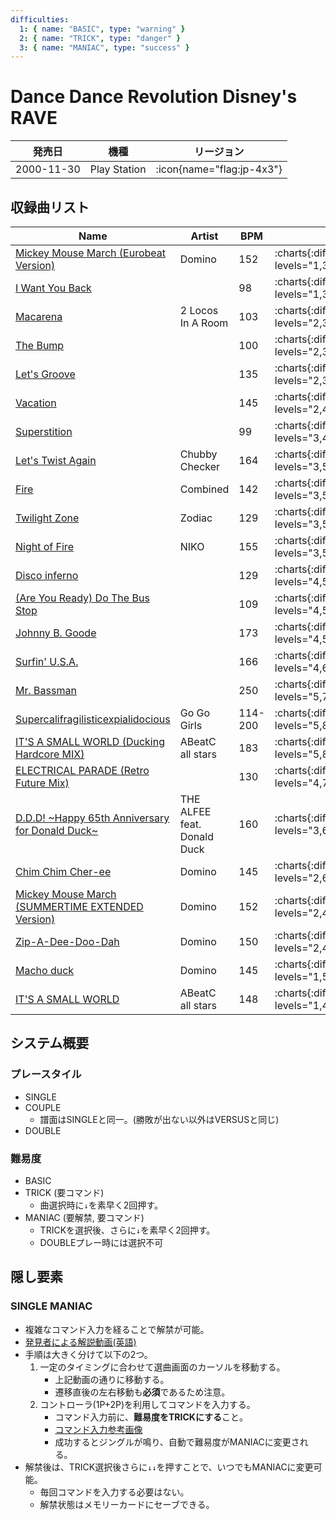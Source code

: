 ```yaml
---
difficulties:
  1: { name: "BASIC", type: "warning" }
  2: { name: "TRICK", type: "danger" }
  3: { name: "MANIAC", type: "success" }
---
```


# Dance Dance Revolution Disney's RAVE

|発売日|機種|リージョン|
|------|----|---------|
|2000-11-30|Play Station| :icon{name="flag:jp-4x3"}|

## 収録曲リスト

|Name|Artist|BPM|SINGLE|DOUBLE|
|----|------|---|------|------|
|[Mickey Mouse March (Eurobeat Version)](/playstation-jp/disney/mickey-mouse-march)|Domino|152| :charts{:difficulties="difficulties" levels="1,3,8" charts="1,2,3"}| :charts{:difficulties="difficulties" levels="4,8" charts="1,2"}|
|[I Want You Back](/playstation-jp/disney/i-want-you-back)||98| :charts{:difficulties="difficulties" levels="1,3,5" charts="1,2,3"}| :charts{:difficulties="difficulties" levels="3,6" charts="1,2"}|
|[Macarena](/playstation-jp/disney/macarena)|2 Locos In A Room|103| :charts{:difficulties="difficulties" levels="2,3,6" charts="1,2,3"}| :charts{:difficulties="difficulties" levels="2,4" charts="1,2"}|
|[The Bump](/playstation-jp/disney/the-bump)||100| :charts{:difficulties="difficulties" levels="2,3,6" charts="1,2,3"}| :charts{:difficulties="difficulties" levels="3,6" charts="1,2"}|
|[Let's Groove](/playstation-jp/disney/lets-groove-disney)||135| :charts{:difficulties="difficulties" levels="2,3,7" charts="1,2,3"}| :charts{:difficulties="difficulties" levels="3,6" charts="1,2"}|
|[Vacation](/playstation-jp/disney/vacation)||145| :charts{:difficulties="difficulties" levels="2,4,8" charts="1,2,3"}| :charts{:difficulties="difficulties" levels="4,6" charts="1,2"}|
|[Superstition](/playstation-jp/disney/superstition)||99| :charts{:difficulties="difficulties" levels="3,4,6" charts="1,2,3"}| :charts{:difficulties="difficulties" levels="4,6" charts="1,2"}|
|[Let's Twist Again](/playstation-jp/disney/lets-twist-again)|Chubby Checker|164| :charts{:difficulties="difficulties" levels="3,5,7" charts="1,2,3"}| :charts{:difficulties="difficulties" levels="5,6" charts="1,2"}|
|[Fire](/playstation-jp/disney/fire-combined)|Combined|142| :charts{:difficulties="difficulties" levels="3,5,7" charts="1,2,3"}| :charts{:difficulties="difficulties" levels="5,8" charts="1,2"}|
|[Twilight Zone](/playstation-jp/disney/twilight-zone)|Zodiac|129| :charts{:difficulties="difficulties" levels="3,5,9" charts="1,2,3"}| :charts{:difficulties="difficulties" levels="3,10" charts="1,2"}|
|[Night of Fire](/playstation-jp/disney/night-of-fire)|NIKO|155| :charts{:difficulties="difficulties" levels="3,5,9" charts="1,2,3"}| :charts{:difficulties="difficulties" levels="5,9" charts="1,2"}|
|[Disco inferno](/playstation-jp/disney/disco-inferno-disney)||129| :charts{:difficulties="difficulties" levels="4,5,7" charts="1,2,3"}| :charts{:difficulties="difficulties" levels="3,5" charts="1,2"}|
|[(Are You Ready) Do The Bus Stop](/playstation-jp/disney/do-the-bus-stop)||109| :charts{:difficulties="difficulties" levels="4,5,6" charts="1,2,3"}| :charts{:difficulties="difficulties" levels="4,6" charts="1,2"}|
|[Johnny B. Goode](/playstation-jp/disney/johnny-b-goode)||173| :charts{:difficulties="difficulties" levels="4,5,7" charts="1,2,3"}| :charts{:difficulties="difficulties" levels="6,8" charts="1,2"}|
|[Surfin' U.S.A.](/playstation-jp/disney/surfin-usa)||166| :charts{:difficulties="difficulties" levels="4,6,8" charts="1,2,3"}| :charts{:difficulties="difficulties" levels="4,7" charts="1,2"}|
|[Mr. Bassman](/playstation-jp/disney/mr-bassman)||250| :charts{:difficulties="difficulties" levels="5,7,9" charts="1,2,3"}| :charts{:difficulties="difficulties" levels="6,9" charts="1,2"}|
|[Supercalifragilisticexpialidocious](/playstation-jp/disney/supercalifragilisticexpialidocious)|Go Go Girls|114-200| :charts{:difficulties="difficulties" levels="5,8,10" charts="1,2,3"}| :charts{:difficulties="difficulties" levels="6,10" charts="1,2"}|
|[IT'S A SMALL WORLD (Ducking Hardcore MIX)](/playstation-jp/disney/its-a-small-world-ducking)|ABeatC all stars|183| :charts{:difficulties="difficulties" levels="5,8,10" charts="1,2,3"}| :charts{:difficulties="difficulties" levels="6,10" charts="1,2"}|
|[ELECTRICAL PARADE (Retro Future Mix)](/playstation-jp/disney/electrical-parade)||130| :charts{:difficulties="difficulties" levels="4,7,7" charts="1,2,3"}| :charts{:difficulties="difficulties" levels="6,8" charts="1,2"}|
|[D.D.D! \~Happy 65th Anniversary for Donald Duck\~](/playstation-jp/disney/ddd)|THE ALFEE feat. Donald Duck|160| :charts{:difficulties="difficulties" levels="3,6,9" charts="1,2,3"}| :charts{:difficulties="difficulties" levels="5,8" charts="1,2"}|
|[Chim Chim Cher-ee](/playstation-jp/disney/chim-chim-cher-ee)|Domino|145| :charts{:difficulties="difficulties" levels="2,6,9" charts="1,2,3"}| :charts{:difficulties="difficulties" levels="4,7" charts="1,2"}|
|[Mickey Mouse March (SUMMERTIME EXTENDED Version)](/playstation-jp/disney/mickey-mouse-march-summertime)|Domino|152| :charts{:difficulties="difficulties" levels="2,4,9" charts="1,2,3"}| :charts{:difficulties="difficulties" levels="4,9" charts="1,2"}|
|[Zip-A-Dee-Doo-Dah](/playstation-jp/disney/zip-a-dee-doo-dah)|Domino|150| :charts{:difficulties="difficulties" levels="2,4,8" charts="1,2,3"}| :charts{:difficulties="difficulties" levels="2,7" charts="1,2"}|
|[Macho duck](/playstation-jp/disney/macho-duck)|Domino|145| :charts{:difficulties="difficulties" levels="1,5,8" charts="1,2,3"}| :charts{:difficulties="difficulties" levels="5,7" charts="1,2"}|
|[IT'S A SMALL WORLD](/playstation-jp/disney/its-a-small-world)|ABeatC all stars|148| :charts{:difficulties="difficulties" levels="1,4,6" charts="1,2,3"}| :charts{:difficulties="difficulties" levels="2,7" charts="1,2"}|

## システム概要

### プレースタイル

- SINGLE
- COUPLE
  - 譜面はSINGLEと同一。(勝敗が出ない以外はVERSUSと同じ)
- DOUBLE

### 難易度

- BASIC
- TRICK (要コマンド)
  - 曲選択時に`↓`を素早く2回押す。
- MANIAC (要解禁, 要コマンド)
  - TRICKを選択後、さらに`↓`を素早く2回押す。
  - DOUBLEプレー時には選択不可

## 隠し要素

### SINGLE MANIAC

- 複雑なコマンド入力を経ることで解禁が可能。
- [発見者による解説動画(英語)](https://www.youtube.com/watch?v=HyBzG8PUOWM)
- 手順は大きく分けて以下の2つ。
  1. 一定のタイミングに合わせて選曲画面のカーソルを移動する。
      - 上記動画の通りに移動する。
      - 遷移直後の左右移動も**必須**であるため注意。
  1. コントローラ(1P+2P)を利用してコマンドを入力する。
      - コマンド入力前に、**難易度をTRICKにする**こと。
      - [コマンド入力参考画像](https://pbs.twimg.com/media/EyWh_GVUYAA9KDb?format=png&name=large)
      - 成功するとジングルが鳴り、自動で難易度がMANIACに変更される。
- 解禁後は、TRICK選択後さらに`↓↓`を押すことで、いつでもMANIACに変更可能。
  - 毎回コマンドを入力する必要はない。
  - 解禁状態はメモリーカードにセーブできる。
